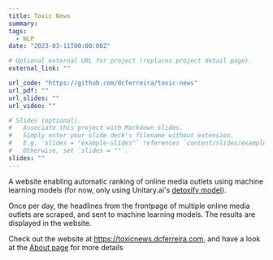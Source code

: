 ```yaml
---
title: Toxic News
summary:
tags:
  - NLP
date: "2023-03-11T00:00:00Z"

# Optional external URL for project (replaces project detail page).
external_link: ""

url_code: "https://github.com/dcferreira/toxic-news"
url_pdf: ""
url_slides: ""
url_video: ""

# Slides (optional).
#   Associate this project with Markdown slides.
#   Simply enter your slide deck's filename without extension.
#   E.g. `slides = "example-slides"` references `content/slides/example-slides.md`.
#   Otherwise, set `slides = ""`.
slides: ""
---
```


A website enabling automatic ranking of online media outlets using machine learning models (for now, only using Unitary.ai's [detoxify model](https://github.com/unitaryai/detoxify)).

Once per day, the headlines from the frontpage of multiple online media outlets are scraped, and sent to machine learning models. The results are displayed in the website.

Check out the website at https://toxicnews.dcferreira.com, and have a look at the [About page](https://toxicnews.dcferreira.com/about.html) for more details
